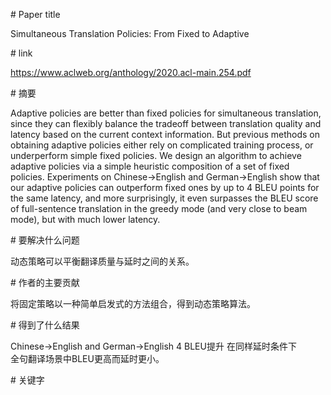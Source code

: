 # Paper title

Simultaneous Translation Policies: From Fixed to Adaptive

# link

https://www.aclweb.org/anthology/2020.acl-main.254.pdf

# 摘要

Adaptive policies are better than fixed policies for simultaneous translation, since they can flexibly balance the tradeoff between translation quality and latency based on the current context information. But previous methods on obtaining adaptive policies either rely on complicated training process, or underperform simple fixed policies. We design an algorithm to achieve adaptive policies via a simple heuristic composition of a set of fixed policies. Experiments on Chinese→English and German→English show that our adaptive policies can outperform fixed ones by up to 4 BLEU points for the same latency, and more surprisingly, it even surpasses the BLEU score of full-sentence translation in the greedy mode (and very close to beam mode), but with much lower latency. 

# 要解决什么问题

动态策略可以平衡翻译质量与延时之间的关系。  

# 作者的主要贡献

将固定策略以一种简单启发式的方法组合，得到动态策略算法。  

# 得到了什么结果

Chinese→English and German→English    4 BLEU提升     在同样延时条件下  
全句翻译场景中BLEU更高而延时更小。  

# 关键字